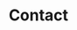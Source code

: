 ---
title: Contact
seo_options:
  description: Comment nous contacter
  featured_image:
  og_type: 
  canonical_link:
content_blocks:
  - _bookshop_name: sections/hero
    heading: Contact
    subheading: 
    image: /images/header/contact-folding-img.jpg
  - _bookshop_name: sections/contact-form
    heading:
      heading: Contactez-nous
    button_content: "Envoyer"
  - _bookshop_name: sections/map-and-details
    business_card:
      _bookshop_name: simple/business-card
      image: /images/contact/contact-img1.png
      portfolio_images:
        - image: "/images/contact/contact-img2.png"
          image_alt: ""
        - image: "/images/contact/contact-img3.png"
          image_alt: ""
        - image: "/images/contact/contact-img4.png"
          image_alt: ""
    map:
      _bookshop_name: generic/map
      latitude: "45.4948236"
      longitude: "-73.5649115"
---